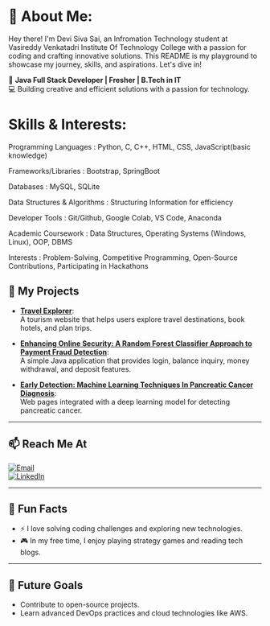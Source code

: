 
# 💫 About Me:
Hey there! I'm Devi Siva Sai, an Infromation Technology student at Vasireddy Venkatadri Institute Of Technology College with a passion for coding and crafting innovative solutions. This README is my playground to showcase my journey, skills, and aspirations. Let's dive in!

🌟 **Java Full Stack Developer | Fresher | B.Tech in IT**  
💻 Building creative and efficient solutions with a passion for technology.  

# Skills & Interests:
Programming Languages : Python, C, C++, HTML, CSS, JavaScript(basic knowledge)

Frameworks/Libraries : Bootstrap, SpringBoot

Databases : MySQL, SQLite

Data Structures & Algorithms : Structuring Information for efficiency

Developer Tools : Git/Github, Google Colab, VS Code, Anaconda

Academic Coursework : Data Structures, Operating Systems (Windows, Linux), OOP, DBMS

Interests : Problem-Solving, Competitive Programming, Open-Source Contributions, Participating in Hackathons


## 📂 **My Projects**
- **[Travel Explorer](https://github.com/sivasai1000/Travel-Explorer.git)**:  
  A tourism website that helps users explore travel destinations, book hotels, and plan trips.

- **[Enhancing Online Security: A Random Forest Classifier Approach to Payment Fraud Detection](https://github.com/sivasai1000/Online-Payment-Fraud-detection.git)**:  
  A simple Java application that provides login, balance inquiry, money withdrawal, and deposit features.

- **[Early Detection: Machine Learning Techniques In Pancreatic Cancer Diagnosis](https://github.com/sivasai1000/EARLY-DETECTION-MACHINE-LEARNING-TECHNIQUES-IN-PANCREATIC-CANCER.git)**:  
  Web pages integrated with a deep learning model for detecting pancreatic cancer.

---


## 📫 **Reach Me At**
[![Email](https://img.shields.io/badge/Email-D14836?style=for-the-badge&logo=gmail&logoColor=white)](mailto:sivasaimallipudi9h@gmail.com)  
[![LinkedIn](https://img.shields.io/badge/LinkedIn-0A66C2?style=for-the-badge&logo=linkedin&logoColor=white)](https://www.linkedin.com/in/yourprofile)  

---

## 🌟 **Fun Facts**
- ⚡ I love solving coding challenges and exploring new technologies.
- 🎮 In my free time, I enjoy playing strategy games and reading tech blogs.

---

## 🎯 **Future Goals**
- Contribute to open-source projects.
- Learn advanced DevOps practices and cloud technologies like AWS.
